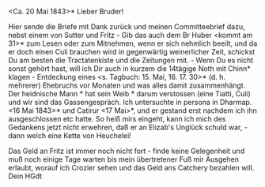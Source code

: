  <Ca. 20 Mai 1843>*
Lieber Bruder!

Hier sende die Briefe mit Dank zurück und meinen Committeebrief dazu, nebst einem von Sutter und Fritz - Gib das auch dem Br Huber <kommt am 31>* zum Lesen oder zum Mitnehmen, wenn er sich nehmlich beeilt, und da er doch einen Culi brauchen wird in gegenwärtig weinerlicher Zeit, schickst Du am besten die Tractatenkiste und die Zeitungen mit. - Wenn Du es nicht sonst gehört hast, will ich Dir auch in kurzem die 14tägige Noth mit Chinn<appen>* klagen - Entdeckung eines <s. Tagbuch: 15. Mai, 16. 17. 30>* (d. h. mehrerer) Ehebruchs vor Monaten und was alles damit zusammenhängt. Der heidnische Mann <Ramen>* hat sein Weib <Manni>* darum verstossen (eine Tiatti, Culi) und wir sind das Gassengespräch. Ich untersuchte in persona in Dharmap. <16 Mai 1843>* und Catirur <17 Mai>*, und er gestand erst nachdem ich ihn ausgeschlossen etc hatte. So heiß mirs eingeht, kann ich mich des Gedankens jetzt nicht erwehren, daß er an Elizab's Unglück schuld war, - dann welch eine Kette von Heuchelei!

Das Geld an Fritz ist immer noch nicht fort - finde keine Gelegenheit und muß noch einige Tage warten bis mein übertretener Fuß mir Ausgehen erlaubt, worauf ich Crozier sehen und das Geld ans Catchery bezahlen will.  Dein HGdt

